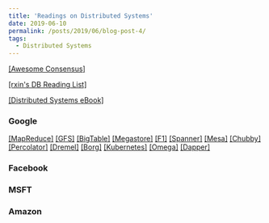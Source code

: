 ```yaml
---
title: 'Readings on Distributed Systems' 
date: 2019-06-10
permalink: /posts/2019/06/blog-post-4/
tags:
  - Distributed Systems 
---
```


[[Awesome Consensus]](https://github.com/dgryski/awesome-consensus)

[[rxin's DB Reading List]](https://github.com/rxin/db-readings)

[[Distributed Systems eBook]](http://book.mixu.net/distsys/)

### Google

[[MapReduce]](http://stplaydog.github.io/files/distribued/mapreduce-osdi04.pdf)
[[GFS]](http://stplaydog.github.io/files/distribued/gfs-sosp2003.pdf)
[[BigTable]](http://stplaydog.github.io/files/distribued/bigtable-osdi06.pdf)
[[Megastore]](http://stplaydog.github.io/files/distribued/megastore.pdf)
[[F1]](http://stplaydog.github.io/files/distribued/F1.pdf)
[[Spanner]](http://stplaydog.github.io/files/distribued/spanner-osdi2012.pdf)
[[Mesa]](http://stplaydog.github.io/files/distribued/Mesa.pdf)
[[Chubby]](http://stplaydog.github.io/files/distribued/chubby-osdi06.pdf)
[[Percolator]](http://stplaydog.github.io/files/distribued/Percolator.pdf)
[[Dremel]](http://stplaydog.github.io/files/distribued/Dremel.pdf)
[[Borg]](http://stplaydog.github.io/files/distribued/Borg.pdf)
[[Kubernetes]](http://stplaydog.github.io/files/distribued/Kubernetes.pdf)
[[Omega]](http://stplaydog.github.io/files/distribued/Omega.pdf)
[[Dapper]](http://stplaydog.github.io/files/distribued/Dapper.pdf)


### Facebook

### MSFT

### Amazon
